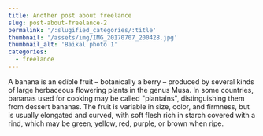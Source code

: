 ```yaml
---
title: Another post about freelance
slug: post-about-freelance-2
permalink: '/:slugified_categories/:title'
thumbnail: '/assets/img/IMG_20170707_200428.jpg'
thumbnail_alt: 'Baikal photo 1'
categories:
  - freelance
---
```


A banana is an edible fruit – botanically a berry – produced by several kinds
of large herbaceous flowering plants in the genus Musa.
In some countries, bananas used for cooking may be called "plantains",
distinguishing them from dessert bananas. The fruit is variable in size, color,
and firmness, but is usually elongated and curved, with soft flesh rich in
starch covered with a rind, which may be green, yellow, red, purple, or brown
when ripe.

